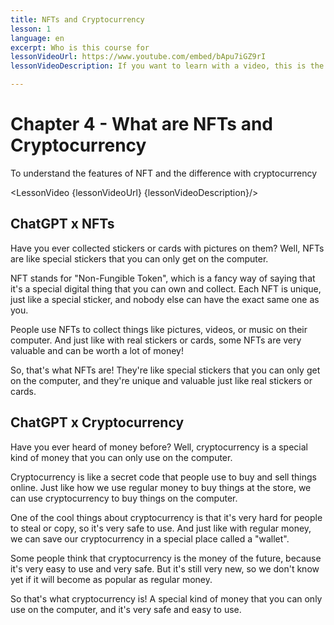 ```yaml
---
title: NFTs and Cryptocurrency
lesson: 1
language: en
excerpt: Who is this course for
lessonVideoUrl: https://www.youtube.com/embed/bApu7iGZ9rI  
lessonVideoDescription: If you want to learn with a video, this is the way to do it.

---
```


<script>
  import LessonVideo from '$lib/components/atoms/LessonVideo.svelte';   
</script>

# Chapter 4 - What are NFTs and Cryptocurrency

To understand the features of NFT and the difference with cryptocurrency

<LessonVideo {lessonVideoUrl} {lessonVideoDescription}/>

## ChatGPT x NFTs

Have you ever collected stickers or cards with pictures on them? Well, NFTs are
like special stickers that you can only get on the computer.

NFT stands for "Non-Fungible Token", which is a fancy way of saying that it's a
special digital thing that you can own and collect. Each NFT is unique, just like a
special sticker, and nobody else can have the exact same one as you.

People use NFTs to collect things like pictures, videos, or music on their
computer. And just like with real stickers or cards, some NFTs are very valuable
and can be worth a lot of money!

So, that's what NFTs are! They're like special stickers that you can only get on the
computer, and they're unique and valuable just like real stickers or cards.

## ChatGPT x Cryptocurrency

Have you ever heard of money before? Well, cryptocurrency is a special kind of
money that you can only use on the computer.

Cryptocurrency is like a secret code that people use to buy and sell things online.
Just like how we use regular money to buy things at the store, we can use
cryptocurrency to buy things on the computer.

One of the cool things about cryptocurrency is that it's very hard for people to
steal or copy, so it's very safe to use. And just like with regular money, we can
save our cryptocurrency in a special place called a "wallet".

Some people think that cryptocurrency is the money of the future, because it's
very easy to use and very safe. But it's still very new, so we don't know yet if it
will become as popular as regular money.

So that's what cryptocurrency is! A special kind of money that you can only use on
the computer, and it's very safe and easy to use.
